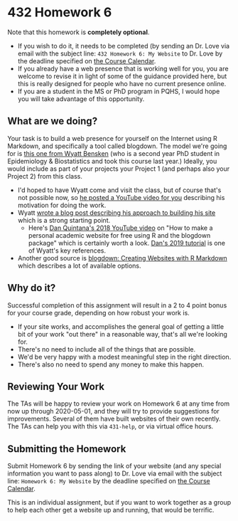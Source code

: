 # 432 Homework 6

Note that this homework is **completely optional**. 

- If you wish to do it, it needs to be completed (by sending an Dr. Love via email with the subject line: `432 Homework 6: My Website` to Dr. Love by the deadline specified on [the Course Calendar](https://github.com/THOMASELOVE/2020-432/blob/master/calendar.md).
- If you already have a web presence that is working well for you, you are welcome to revise it in light of some of the guidance provided here, but this is really designed for people who have no current presence online.
- If you are a student in the MS or PhD program in PQHS, I would hope you will take advantage of this opportunity.

## What are we doing?

Your task is to build a web presence for yourself on the Internet using R Markdown, and specifically a tool called blogdown. The model we're going for is [this one from Wyatt Bensken](https://wyattbensken.com/) (who is a second year PhD student in Epidemiology & Biostatistics and took this course last year.) Ideally, you would include as part of your projects your Project 1 (and perhaps also your Project 2) from this class.

- I'd hoped to have Wyatt come and visit the class, but of course that's not possible now, so [he posted a YouTube video for you](https://www.youtube.com/watch?v=ZBxCk7P9wqE&feature=youtu.be) describing his motivation for doing the work.
- Wyatt [wrote a blog post describing his approach to building his site](https://wyattbensken.com/post/building-website/) which is a strong starting point.
    - Here's [Dan Quintana's 2018 YouTube video](https://www.youtube.com/watch?v=ox_Ue9yzf-0) on "How to make a personal academic website for free using R and the blogdown package" which is certainly worth a look. [Dan's 2019 tutorial](https://www.dsquintana.blog/free-website-in-r-easy/) is one of Wyatt's key references. 
- Another good source is [blogdown: Creating Websites with R Markdown](https://bookdown.org/yihui/blogdown/) which describes a lot of available options.

## Why do it?

Successful completion of this assignment will result in a 2 to 4 point bonus for your course grade, depending on how robust your work is. 

- If your site works, and accomplishes the general goal of getting a little bit of your work "out there" in a reasonable way, that's all we're looking for. 
- There's no need to include all of the things that are possible. 
- We'd be very happy with a modest meaningful step in the right direction. 
- There's also no need to spend any money to make this happen.

## Reviewing Your Work

The TAs will be happy to review your work on Homework 6 at any time from now up through 2020-05-01, and they will try to provide suggestions for improvements. Several of them have built websites of their own recently. The TAs can help you with this via `431-help`, or via virtual office hours.

## Submitting the Homework

Submit Homework 6 by sending the link of your website (and any special information you want to pass along) to Dr. Love via email with the subject line: `Homework 6: My Website` by the deadline specified on [the Course Calendar](https://github.com/THOMASELOVE/2020-432/blob/master/calendar.md).

This is an individual assignment, but if you want to work together as a group to help each other get a website up and running, that would be terrific.

